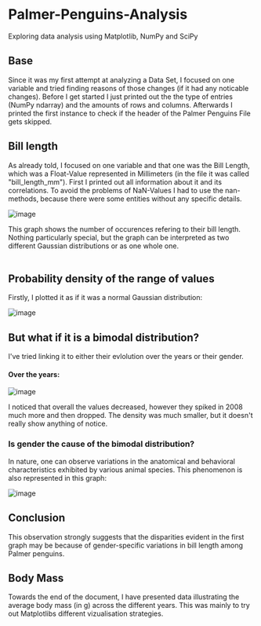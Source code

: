 # Palmer-Penguins-Analysis
Exploring data analysis using Matplotlib, NumPy and SciPy

## Base
Since it was my first attempt at analyzing a Data Set, I focused on one variable and tried finding reasons of those changes (if it had any noticable changes). Before I get started I just printed out the the type of entries (NumPy ndarray) and the amounts of rows and columns. Afterwards I printed the first instance to check if the header of the Palmer Penguins File gets skipped.

## Bill length
As already told, I focused on one variable and that one was the Bill Length, which was a Float-Value represented in Millimeters (in the file it was called "bill_length_mm").
First I printed out all information about it and its correlations. To avoid the problems of NaN-Values I had to use the nan-methods, because there were some entities without any specific details. 

![image](https://github.com/MiladWazirZada/Palmer-Penguins-Analysis/assets/82714284/4ffb95a0-4213-4a36-85cd-e6e33483a783)

This graph shows the number of occurences refering to their bill length. Nothing particularly special, but the graph can be interpreted as two different Gaussian distributions or as one whole one. <br />
<br />

## Probability density of the range of values
Firstly, I plotted it as if it was a normal Gaussian distribution:

![image](https://github.com/MiladWazirZada/Palmer-Penguins-Analysis/assets/82714284/e7c28c46-49f8-4bdf-9419-0b688c24033f)

## But what if it is a bimodal distribution?
I've tried linking it to either their evlolution over the years or their gender. <br />

#### Over the years:

![image](https://github.com/MiladWazirZada/Palmer-Penguins-Analysis/assets/82714284/b2389358-102c-4940-b026-ee66ba886c2c)

I noticed that overall the values decreased, however they spiked in 2008 much more and then dropped. The density was much smaller, but it doesn't really show anything of notice. <br />

### Is gender the cause of the bimodal distribution?
In nature, one can observe variations in the anatomical and behavioral characteristics exhibited by various animal species. This phenomenon is also represented in this graph:

![image](https://github.com/MiladWazirZada/Palmer-Penguins-Analysis/assets/82714284/f66b7e18-df51-4728-bcff-3839e6885442)

## Conclusion
This observation strongly suggests that the disparities evident in the first graph may be because of gender-specific variations in bill length among Palmer penguins.

## Body Mass

Towards the end of the document, I have presented data illustrating the average body mass (in g) across the different years. This was mainly to try out Matplotlibs different vizualisation strategies.
